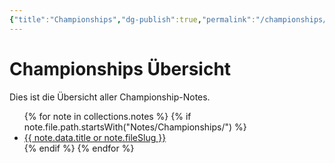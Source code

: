 ```yaml
---
{"title":"Championships","dg-publish":true,"permalink":"/championships/","dgPassFrontmatter":true,"noteIcon":""}
---
```



# Championships Übersicht

Dies ist die Übersicht aller Championship-Notes.

<ul>
{% for note in collections.notes %}
  {% if note.file.path.startsWith("Notes/Championships/") %}
    <li>
      <a href="{{ note.url }}">{{ note.data.title or note.fileSlug }}</a>
    </li>
  {% endif %}
{% endfor %}
</ul>
